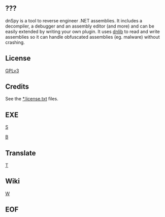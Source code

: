 ???
---

dnSpy is a tool to reverse engineer .NET assemblies. It includes a decompiler, a debugger and an assembly editor (and more) and can be easily extended by writing your own plugin. It uses [dnlib](https://github.com/0xd4d/dnlib) to read and write assemblies so it can handle obfuscated assemblies (eg. malware) without crashing.

License
-------
[GPLv3](https://github.com/0xd4d/dnSpy/blob/master/Licenses/GPLv3.txt)

Credits
-------
See the [*.license.txt](https://github.com/0xd4d/dnSpy/blob/master/Licenses) files.

EXE
---
[S](https://github.com/0xd4d/dnSpy/releases)

[B](https://ci.appveyor.com/project/0xd4d/dnspy/build/artifacts)

Translate
---------
[T](https://crowdin.com/project/dnspy)

Wiki
----
[W](https://github.com/0xd4d/dnSpy/wiki)

EOF
---